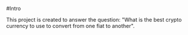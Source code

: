 #Intro

This project is created to answer the question: "What is the best crypto currency to use to convert from one fiat to another".

